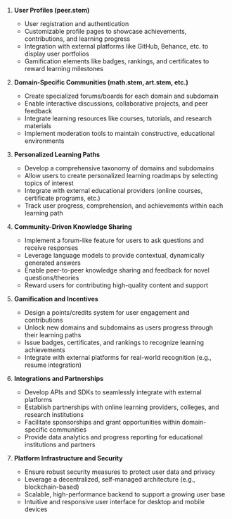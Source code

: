 1. **User Profiles (peer.stem)**
   - User registration and authentication
   - Customizable profile pages to showcase achievements, contributions, and learning progress
   - Integration with external platforms like GitHub, Behance, etc. to display user portfolios
   - Gamification elements like badges, rankings, and certificates to reward learning milestones

2. **Domain-Specific Communities (math.stem, art.stem, etc.)**
   - Create specialized forums/boards for each domain and subdomain
   - Enable interactive discussions, collaborative projects, and peer feedback
   - Integrate learning resources like courses, tutorials, and research materials
   - Implement moderation tools to maintain constructive, educational environments

3. **Personalized Learning Paths**
   - Develop a comprehensive taxonomy of domains and subdomains
   - Allow users to create personalized learning roadmaps by selecting topics of interest
   - Integrate with external educational providers (online courses, certificate programs, etc.)
   - Track user progress, comprehension, and achievements within each learning path

4. **Community-Driven Knowledge Sharing**
   - Implement a forum-like feature for users to ask questions and receive responses
   - Leverage language models to provide contextual, dynamically generated answers
   - Enable peer-to-peer knowledge sharing and feedback for novel questions/theories
   - Reward users for contributing high-quality content and support

5. **Gamification and Incentives**
   - Design a points/credits system for user engagement and contributions
   - Unlock new domains and subdomains as users progress through their learning paths
   - Issue badges, certificates, and rankings to recognize learning achievements
   - Integrate with external platforms for real-world recognition (e.g., resume integration)

6. **Integrations and Partnerships**
   - Develop APIs and SDKs to seamlessly integrate with external platforms
   - Establish partnerships with online learning providers, colleges, and research institutions
   - Facilitate sponsorships and grant opportunities within domain-specific communities
   - Provide data analytics and progress reporting for educational institutions and partners

7. **Platform Infrastructure and Security**
   - Ensure robust security measures to protect user data and privacy
   - Leverage a decentralized, self-managed architecture (e.g., blockchain-based)
   - Scalable, high-performance backend to support a growing user base
   - Intuitive and responsive user interface for desktop and mobile devices
